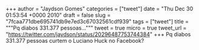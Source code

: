 
+++
author = "Jaydson Gomes"
categories = ["tweet"]
date = "Thu Dec 30 01:53:54 +0000 2010"
draft = false
slug = "7fcaa771dbe695741db9e7ed3c67032561cdf939"
tags = ["tweet"]
title = """Pq diabos 331.377 pessoas..."""
tweet = true
micro = true
tweet_url = "https://twitter.com/jaydson/status/20296487753744384"
+++
Pq diabos 331.377 pessoas curtem o Luciano Huck no Facebook?

